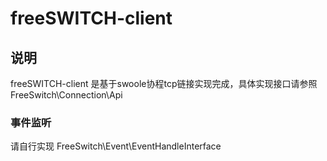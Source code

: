 # freeSWITCH-client

## 说明
freeSWITCH-client 是基于swoole协程tcp链接实现完成，具体实现接口请参照 FreeSwitch\Connection\Api

### 事件监听
请自行实现 FreeSwitch\Event\EventHandleInterface
